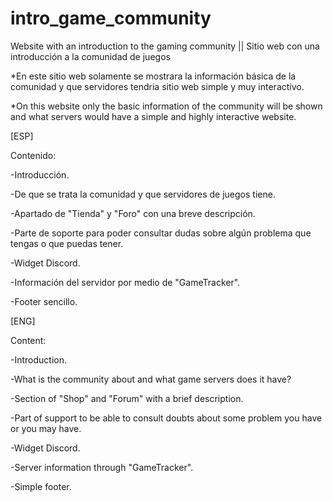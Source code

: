 # intro_game_community
Website with an introduction to the gaming community || Sitio web con una introducción a la comunidad de juegos


*En este sitio web solamente se mostrara la información básica de la comunidad y que servidores tendria sitio web simple y muy interactivo.

*On this website only the basic information of the community will be shown and what servers would have a simple and highly interactive website.

[ESP]

Contenido:

-Introducción.

-De que se trata la comunidad y que servidores de juegos tiene.

-Apartado de "Tienda" y "Foro" con una breve descripción.

-Parte de soporte para poder consultar dudas sobre algún 
problema que tengas o que puedas tener.

-Widget Discord.

-Información del servidor por medio de "GameTracker".

-Footer sencillo.

[ENG]

Content:

-Introduction.

-What is the community about and what game servers does it have?

-Section of "Shop" and "Forum" with a brief description.

-Part of support to be able to consult doubts about some
problem you have or you may have.

-Widget Discord.

-Server information through "GameTracker".

-Simple footer.
